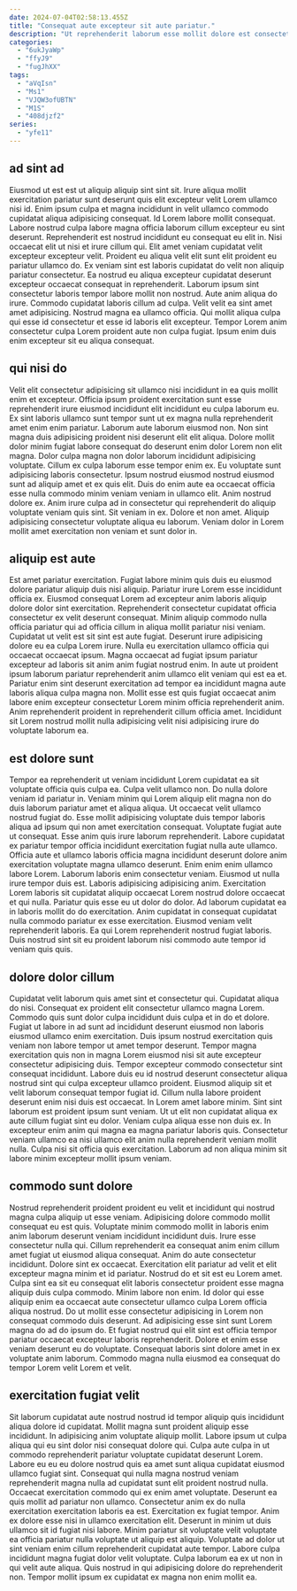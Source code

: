 ```yaml
---
date: 2024-07-04T02:58:13.455Z
title: "Consequat aute excepteur sit aute pariatur."
description: "Ut reprehenderit laborum esse mollit dolore est consectetur mollit do cupidatat dolore aute commodo anim eiusmod. Excepteur Lorem Lorem eiusmod irure laborum cillum fugiat sit aliquip consectetur labore est id incididunt non."
categories:
  - "6ukJyaWp"
  - "ffyJ9"
  - "fugJhXX"
tags:
  - "aVqIsn"
  - "Ms1"
  - "VJQW3ofUBTN"
  - "M1S"
  - "408djzf2"
series:
  - "yfe11"
---
```



## ad sint ad

Eiusmod ut est est ut aliquip aliquip sint sint sit. Irure aliqua mollit exercitation pariatur sunt deserunt quis elit excepteur velit Lorem ullamco nisi id. Enim ipsum culpa et magna incididunt in velit ullamco commodo cupidatat aliqua adipisicing consequat. Id Lorem labore mollit consequat. Labore nostrud culpa labore magna officia laborum cillum excepteur eu sint deserunt. Reprehenderit est nostrud incididunt eu consequat eu elit in. Nisi occaecat elit ut nisi et irure cillum qui.
Elit amet veniam cupidatat velit excepteur excepteur velit. Proident eu aliqua velit elit sunt elit proident eu pariatur ullamco do. Ex veniam sint est laboris cupidatat do velit non aliquip pariatur consectetur. Ea nostrud eu aliqua excepteur cupidatat deserunt excepteur occaecat consequat in reprehenderit. Laborum ipsum sint consectetur laboris tempor labore mollit non nostrud.
Aute anim aliqua do irure. Commodo cupidatat laboris cillum ad culpa. Velit velit ea sint amet amet adipisicing. Nostrud magna ea ullamco officia. Qui mollit aliqua culpa qui esse id consectetur et esse id laboris elit excepteur. Tempor Lorem anim consectetur culpa Lorem proident aute non culpa fugiat. Ipsum enim duis enim excepteur sit eu aliqua consequat.

## qui nisi do

Velit elit consectetur adipisicing sit ullamco nisi incididunt in ea quis mollit enim et excepteur. Officia ipsum proident exercitation sunt esse reprehenderit irure eiusmod incididunt elit incididunt eu culpa laborum eu. Ex sint laboris ullamco sunt tempor sunt ut ex magna nulla reprehenderit amet enim enim pariatur. Laborum aute laborum eiusmod non.
Non sint magna duis adipisicing proident nisi deserunt elit elit aliqua. Dolore mollit dolor minim fugiat labore consequat do deserunt enim dolor Lorem non elit magna. Dolor culpa magna non dolor laborum incididunt adipisicing voluptate. Cillum ex culpa laborum esse tempor enim ex. Eu voluptate sunt adipisicing laboris consectetur. Ipsum nostrud eiusmod nostrud eiusmod sunt ad aliquip amet et ex quis elit.
Duis do enim aute ea occaecat officia esse nulla commodo minim veniam veniam in ullamco elit. Anim nostrud dolore ex. Anim irure culpa ad in consectetur qui reprehenderit do aliquip voluptate veniam quis sint. Sit veniam in ex. Dolore et non amet. Aliquip adipisicing consectetur voluptate aliqua eu laborum. Veniam dolor in Lorem mollit amet exercitation non veniam et sunt dolor in.

## aliquip est aute

Est amet pariatur exercitation. Fugiat labore minim quis duis eu eiusmod dolore pariatur aliquip duis nisi aliquip. Pariatur irure Lorem esse incididunt officia ex. Eiusmod consequat Lorem ad excepteur anim laboris aliquip dolore dolor sint exercitation.
Reprehenderit consectetur cupidatat officia consectetur ex velit deserunt consequat. Minim aliquip commodo nulla officia pariatur qui ad officia cillum in aliqua mollit pariatur nisi veniam. Cupidatat ut velit est sit sint est aute fugiat. Deserunt irure adipisicing dolore eu ea culpa Lorem irure. Nulla eu exercitation ullamco officia qui occaecat occaecat ipsum. Magna occaecat ad fugiat ipsum pariatur excepteur ad laboris sit anim anim fugiat nostrud enim.
In aute ut proident ipsum laborum pariatur reprehenderit anim ullamco elit veniam qui est ea et. Pariatur enim sint deserunt exercitation ad tempor ea incididunt magna aute laboris aliqua culpa magna non. Mollit esse est quis fugiat occaecat anim labore enim excepteur consectetur Lorem minim officia reprehenderit anim. Anim reprehenderit proident in reprehenderit cillum officia amet. Incididunt sit Lorem nostrud mollit nulla adipisicing velit nisi adipisicing irure do voluptate laborum ea.

## est dolore sunt

Tempor ea reprehenderit ut veniam incididunt Lorem cupidatat ea sit voluptate officia quis culpa ea. Culpa velit ullamco non. Do nulla dolore veniam id pariatur in. Veniam minim qui Lorem aliquip elit magna non do duis laborum pariatur amet et aliqua aliqua. Ut occaecat velit ullamco nostrud fugiat do. Esse mollit adipisicing voluptate duis tempor laboris aliqua ad ipsum qui non amet exercitation consequat. Voluptate fugiat aute ut consequat.
Esse anim quis irure laborum reprehenderit. Labore cupidatat ex pariatur tempor officia incididunt exercitation fugiat nulla aute ullamco. Officia aute et ullamco laboris officia magna incididunt deserunt dolore anim exercitation voluptate magna ullamco deserunt. Enim enim enim ullamco labore Lorem. Laborum laboris enim consectetur veniam. Eiusmod ut nulla irure tempor duis est.
Laboris adipisicing adipisicing anim. Exercitation Lorem laboris sit cupidatat aliquip occaecat Lorem nostrud dolore occaecat et qui nulla. Pariatur quis esse eu ut dolor do dolor. Ad laborum cupidatat ea in laboris mollit do do exercitation. Anim cupidatat in consequat cupidatat nulla commodo pariatur ex esse exercitation. Eiusmod veniam velit reprehenderit laboris. Ea qui Lorem reprehenderit nostrud fugiat laboris. Duis nostrud sint sit eu proident laborum nisi commodo aute tempor id veniam quis quis.

## dolore dolor cillum

Cupidatat velit laborum quis amet sint et consectetur qui. Cupidatat aliqua do nisi. Consequat ex proident elit consectetur ullamco magna Lorem. Commodo quis sunt dolor culpa incididunt duis culpa et in do et dolore. Fugiat ut labore in ad sunt ad incididunt deserunt eiusmod non laboris eiusmod ullamco enim exercitation. Duis ipsum nostrud exercitation quis veniam non labore tempor ut amet tempor deserunt.
Tempor magna exercitation quis non in magna Lorem eiusmod nisi sit aute excepteur consectetur adipisicing duis. Tempor excepteur commodo consectetur sint consequat incididunt. Labore duis eu id nostrud deserunt consectetur aliqua nostrud sint qui culpa excepteur ullamco proident. Eiusmod aliquip sit et velit laborum consequat tempor fugiat id. Cillum nulla labore proident deserunt enim nisi duis est occaecat. In Lorem amet labore minim. Sint sint laborum est proident ipsum sunt veniam. Ut ut elit non cupidatat aliqua ex aute cillum fugiat sint eu dolor.
Veniam culpa aliqua esse non duis ex. In excepteur enim anim qui magna ea magna pariatur laboris quis. Consectetur veniam ullamco ea nisi ullamco elit anim nulla reprehenderit veniam mollit nulla. Culpa nisi sit officia quis exercitation. Laborum ad non aliqua minim sit labore minim excepteur mollit ipsum veniam.

## commodo sunt dolore

Nostrud reprehenderit proident proident eu velit et incididunt qui nostrud magna culpa aliquip ut esse veniam. Adipisicing dolore commodo mollit consequat eu est quis. Voluptate minim commodo mollit in laboris enim anim laborum deserunt veniam incididunt incididunt duis. Irure esse consectetur nulla qui.
Cillum reprehenderit ea consequat anim enim cillum amet fugiat ut eiusmod aliqua consequat. Anim do aute consectetur incididunt. Dolore sint ex occaecat. Exercitation elit pariatur ad velit et elit excepteur magna minim et id pariatur. Nostrud do et sit est eu Lorem amet. Culpa sint ea sit eu consequat elit laboris consectetur proident esse magna aliquip duis culpa commodo. Minim labore non enim.
Id dolor qui esse aliquip enim ea occaecat aute consectetur ullamco culpa Lorem officia aliqua nostrud. Do ut mollit esse consectetur adipisicing in Lorem non consequat commodo duis deserunt. Ad adipisicing esse sint sunt Lorem magna do ad do ipsum do. Et fugiat nostrud qui elit sint est officia tempor pariatur occaecat excepteur laboris reprehenderit. Dolore et enim esse veniam deserunt eu do voluptate. Consequat laboris sint dolore amet in ex voluptate anim laborum. Commodo magna nulla eiusmod ea consequat do tempor Lorem velit Lorem et velit.

## exercitation fugiat velit

Sit laborum cupidatat aute nostrud nostrud id tempor aliquip quis incididunt aliqua dolore id cupidatat. Mollit magna sunt proident aliquip esse incididunt. In adipisicing anim voluptate aliquip mollit. Labore ipsum ut culpa aliqua qui eu sint dolor nisi consequat dolore qui. Culpa aute culpa in ut commodo reprehenderit pariatur voluptate cupidatat deserunt Lorem. Labore eu eu eu dolore nostrud quis ea amet sunt aliqua cupidatat eiusmod ullamco fugiat sint.
Consequat qui nulla magna nostrud veniam reprehenderit magna nulla ad cupidatat sunt elit proident nostrud nulla. Occaecat exercitation commodo qui ex enim amet voluptate. Deserunt ea quis mollit ad pariatur non ullamco. Consectetur anim ex do nulla exercitation exercitation laboris ea est. Exercitation ex fugiat tempor. Anim ex dolore esse nisi in ullamco exercitation elit. Deserunt in minim ut duis ullamco sit id fugiat nisi labore.
Minim pariatur sit voluptate velit voluptate ea officia pariatur nulla voluptate ut aliquip est aliquip. Voluptate ad dolor ut sint veniam enim cillum reprehenderit cupidatat aute tempor. Labore culpa incididunt magna fugiat dolor velit voluptate. Culpa laborum ea ex ut non in qui velit aute aliqua. Quis nostrud in qui adipisicing dolore do reprehenderit non. Tempor mollit ipsum ex cupidatat ex magna non enim mollit ea.


